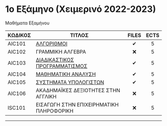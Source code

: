 # 1ο Εξάμηνο (Χειμερινό 2022-2023)

Μαθήματα Εξαμήνου

| ΚΩΔΙΚΟΣ | ΤΙΤΛΟΣ                                                               | FILES | ECTS |
| ------- | -------------------------------------------------------------------- | :---: | :--: |
| AIC101  | [ΑΛΓΟΡΙΘΜΟΙ](/Semester1/Algorithms)                                  |   ✔   |  5   |
| AIC102  | ΓΡΑΜΜΙΚΗ ΑΛΓΕΒΡΑ                                                     |  ❌   |  5   |
| AIC103  | [ΔΙΑΔΙΚΑΣΤΙΚΟΣ ΠΡΟΓΡΑΜΜΑΤΙΣΜΟΣ](/Semester1/Procedural%20Programming) |   ✔   |  5   |
| AIC104  | [ΜΑΘΗΜΑΤΙΚΗ ΑΝΑΛΥΣΗ](/Semester1/Mathematical%20Analysis)             |   ✔   |  5   |
| AIC105  | [ΣΥΣΤΗΜΑΤΑ ΥΠΟΛΟΓΙΣΤΩΝ](/Semester1/Computer%20Systems)               |   ✔   |  5   |
| AIC106  | ΑΚΑΔΗΜΑΪΚΕΣ ΔΕΞΙΟΤΗΤΕΣ ΣΤΗΝ ΑΓΓΛΙΚΗ                                  |  ❌   |  5   |
| ISC101  | ΕΙΣΑΓΩΓΗ ΣΤΗΝ ΕΠΙΧΕΙΡΗΜΑΤΙΚΗ ΠΛΗΡΟΦΟΡΙΚΗ                             |  ❌   |  5   |

---
